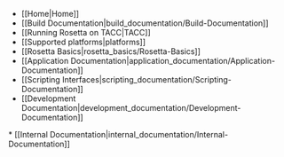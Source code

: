 * [[Home|Home]]
* [[Build Documentation|build_documentation/Build-Documentation]]
 * [[Running Rosetta on TACC|TACC]]
 * [[Supported platforms|platforms]]
* [[Rosetta Basics|rosetta_basics/Rosetta-Basics]]
* [[Application Documentation|application_documentation/Application-Documentation]]
* [[Scripting Interfaces|scripting_documentation/Scripting-Documentation]]
* [[Development Documentation|development_documentation/Development-Documentation]]
<flag>
* [[Internal Documentation|internal_documentation/Internal-Documentation]]
<flag>